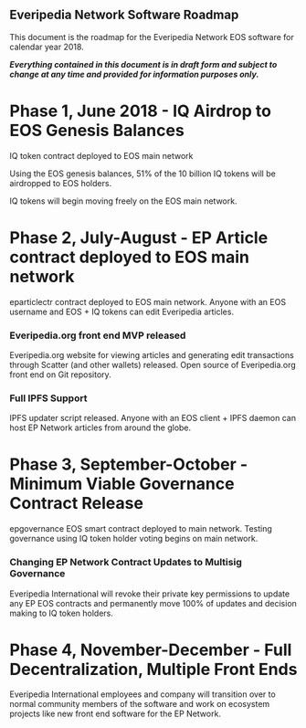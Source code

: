 Everipedia Network Software Roadmap
-----------------------

This document is the roadmap for the Everipedia Network EOS software for calendar year 2018. 

***Everything contained in this document is in draft form and subject to change at any time and provided for information purposes only.***

# Phase 1, June 2018 - IQ Airdrop to EOS Genesis Balances

IQ token contract deployed to EOS main network

Using the EOS genesis balances, 51% of the 10 billion IQ tokens will be airdropped to EOS holders. 

IQ tokens will begin moving freely on the EOS main network. 

# Phase 2, July-August - EP Article contract deployed to EOS main network 

eparticlectr contract deployed to EOS main network. Anyone with an EOS username and EOS + IQ tokens can edit Everipedia articles. 

### Everipedia.org front end MVP released 

Everipedia.org website for viewing articles and generating edit transactions through Scatter (and other wallets) released. Open source of Everipedia.org front end on Git repository.

### Full IPFS Support

IPFS updater script released. Anyone with an EOS client + IPFS daemon can host EP Network articles from around the globe. 

# Phase 3, September-October - Minimum Viable Governance Contract Release

epgovernance EOS smart contract deployed to main network. Testing governance using IQ token holder voting begins on main network.

### Changing EP Network Contract Updates to Multisig Governance

Everipedia International will revoke their private key permissions to update any EP EOS contracts and permanently move 100% of updates and decision making to IQ token holders.

# Phase 4, November-December - Full Decentralization, Multiple Front Ends 

Everipedia International employees and company will transition over to normal community members of the software and work on ecosystem projects like new front end software for the EP Network.
